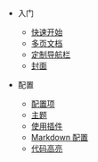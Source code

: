 <!-- _navbar.md -->

-   入门

    -   [快速开始](zh-cn/quickstart.md)
    -   [多页文档](zh-cn/more-pages.md)
    -   [定制导航栏](zh-cn/custom-navbar.md)
    -   [封面](zh-cn/cover.md)

-   配置
    -   [配置项](zh-cn/configuration.md)
    -   [主题](zh-cn/themes.md)
    -   [使用插件](zh-cn/plugins.md)
    -   [Markdown 配置](zh-cn/markdown.md)
    -   [代码高亮](zh-cn/language-highlight.md)
